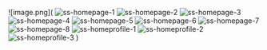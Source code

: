 ![image.png](
![ss-homepage-1](https://user-images.githubusercontent.com/121142614/220684601-fd643c33-6997-4cde-a7d4-19e5ab0ba395.png)
![ss-homepage-2](https://user-images.githubusercontent.com/121142614/220684672-b77fe26a-7b00-4738-95b3-0578db983e45.png)
![ss-homepage-3](https://user-images.githubusercontent.com/121142614/220684699-98d8d998-a09c-4302-8f96-d348f5c4decf.png)
![ss-homepage-4](https://user-images.githubusercontent.com/121142614/220684488-dbb88c51-f1ba-4857-a2ea-a9f6ba30272f.png)
![ss-homepage-5](https://user-images.githubusercontent.com/121142614/220684505-ccaa4e54-b739-436e-83e0-f023f52c0751.png)
![ss-homepage-6](https://user-images.githubusercontent.com/121142614/220684514-e03dcaab-f9f2-4cfe-bfe2-cc578f2fd920.png)
![ss-homepage-7](https://user-images.githubusercontent.com/121142614/220684523-f90fdd84-cc35-4d90-b105-7bf5797026ff.png)
![ss-homepage-8](https://user-images.githubusercontent.com/121142614/220684533-933e1810-76b5-4699-acf3-a9cd83467fb0.png)
![ss-homeprofile-1](https://user-images.githubusercontent.com/121142614/220684542-714be035-1d91-42ab-b56d-88c68af43fe3.png)
![ss-homeprofile-2](https://user-images.githubusercontent.com/121142614/220684566-840658d9-85e2-4268-9426-9c06b8003699.png)
![ss-homeprofile-3](https://user-images.githubusercontent.com/121142614/220684586-599602f9-bcea-4ef2-b79a-4d36eeada1ca.png)
)
